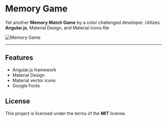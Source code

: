 # Memory Game

Yet another **Memory Match Game** by a color challenged developer.  Utilizes **Angular.js**, Material Design, and Material icons.file

![Memory Game](http://ryanhunter.org/portfolio/memorygame04/memorymatch04.png)

---

## Features
- Angular.js framework
- Material Design
- Material vector icons
- Google Fonts


## License

This project is licensed under the terms of the **MIT** license.
